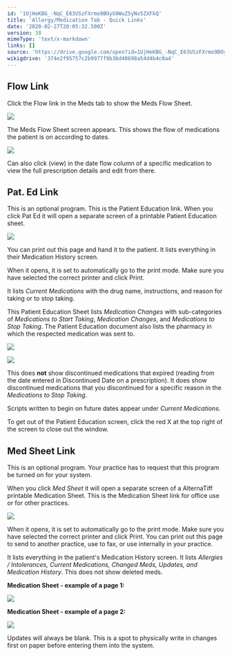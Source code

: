 ```yaml
---
id: '1UjHeKBG_-NqC_E63USzFXrmo9BOyG9WuZ5yNv5ZXFkQ'
title: 'Allergy/Medication Tab - Quick Links'
date: '2020-02-27T20:05:32.500Z'
version: 38
mimeType: 'text/x-markdown'
links: []
source: 'https://drive.google.com/open?id=1UjHeKBG_-NqC_E63USzFXrmo9BOyG9WuZ5yNv5ZXFkQ'
wikigdrive: '374e2f95757c2b9977f9b36d40698a54d4b4c0a4'
---
```

## Flow Link

Click the Flow link in the Meds tab to show the Meds Flow Sheet.

![](../allergy-medication-tab-quick-links.assets/b4ec488781ad17ecd95455860cf02b9f.png)

The Meds Flow Sheet screen appears. This shows the flow of medications the patient is on according to dates.

![](../allergy-medication-tab-quick-links.assets/65691d7198e0aedebf64c3008758b813.png)

Can also click (view) in the date flow column of a specific medication to view the full prescription details and edit from there.

## Pat. Ed Link

This is an optional program. This is the Patient Education link. When you click Pat Ed it will open a separate screen of a printable Patient Education sheet.

![](../allergy-medication-tab-quick-links.assets/ec4a016c72e077755bc4e2decac06277.png)

You can print out this page and hand it to the patient. It lists everything in their Medication History screen.

When it opens, it is set to automatically go to the print mode. Make sure you have selected the correct printer and click Print.

It lists *Current Medications* with the drug name, instructions, and reason for taking or to stop taking.

This Patient Education Sheet lists *Medication Changes* with sub-categories of *Medications to Start Taking*, *Medication Changes*, and *Medications to Stop Taking*. The Patient Education document also lists the pharmacy in which the respected medication was sent to.

![](../allergy-medication-tab-quick-links.assets/930efaac7f50f4f9c639e108f9b114d8.png)

![](../allergy-medication-tab-quick-links.assets/7bd710c5eb077c34ae9a6dd4d71e55c0.png)

This does **not** show discontinued medications that expired (reading from the date entered in Discontinued Date on a prescription). It does show discontinued medications that you discontinued for a specific reason in the *Medications to Stop Taking*.

Scripts written to begin on future dates appear under *Current Medications*.

To get out of the Patient Education screen, click the red X at the top right of the screen to close out the window.

## Med Sheet Link

This is an optional program. Your practice has to request that this program be turned on for your system.

When you click *Med Sheet* it will open a separate screen of a AlternaTiff printable Medication Sheet. This is the Medication Sheet link for office use or for other practices.

![](../allergy-medication-tab-quick-links.assets/ec4a016c72e077755bc4e2decac06277.png)

When it opens, it is set to automatically go to the print mode. Make sure you have selected the correct printer and click Print. You can print out this page to send to another practice, use to fax, or use internally in your practice.

It lists everything in the patient's Medication History screen. It lists *Allergies / Intolerances, Current Medications, Changed Meds, Updates, and Medication History*. This does not show deleted meds.

**Medication Sheet - example of a page 1:**

![](../allergy-medication-tab-quick-links.assets/7bd2ff9203fc1d00ffcbc4c046709abd.png)

**Medication Sheet - example of a page 2:**

![](../allergy-medication-tab-quick-links.assets/87534fa53ca867dde9e65212fc8a9e6d.png)

Updates will always be blank. This is a spot to physically write in changes first on paper before entering them into the system.
